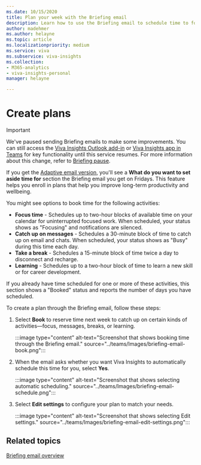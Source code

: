 ```yaml
---
ms.date: 10/15/2020
title: Plan your week with the Briefing email
description: Learn how to use the Briefing email to schedule time to focus, catch up on email, and more
author: madehmer
ms.author: helayne
ms.topic: article
ms.localizationpriority: medium 
ms.service: viva 
ms.subservice: viva-insights 
ms.collection: 
- M365-analytics
- viva-insights-personal
manager: helayne

---
```

# Create plans


>[!Important]
>We've paused sending Briefing emails to make some improvements. You can still access the [Viva Insights Outlook add-in](../use/add-in.md) or [Viva Insights app in Teams](../teams/introduction.md) for key functionality until this service resumes. For more information about this change, refer to [Briefing pause](../reference/briefing-pause.md).

If you get the [Adaptive email version](be-overview.md#adaptive-or-html-version), you'll see a **What do you want to set aside time for** section the Briefing email you get on Fridays. This feature helps you enroll in plans that help you improve long-term productivity and wellbeing.

You might see options to book time for the following activities:

* **Focus time** - Schedules up to two-hour blocks of available time on your calendar for uninterrupted focused work. When scheduled, your status shows as "Focusing" and notifications are silenced.
* **Catch up on messages** - Schedules a 30-minute block of time to catch up on email and chats. When scheduled, your status shows as "Busy" during this time each day.
* **Take a break** - Schedules a 15-minute block of time twice a day to disconnect and recharge.
* **Learning** - Schedules up to a two-hour block of time to learn a new skill or for career development.

If you already have time scheduled for one or more of these activities, this section shows a "Booked" status and reports the number of days you have scheduled.

To create a plan through the Briefing email, follow these steps:

1. Select **Book** to reserve time next week to catch up on certain kinds of activities—focus, messages, breaks, or learning.

    :::image type="content" alt-text="Screenshot that shows booking time through the Briefing email." source="../teams/Images/briefing-email-book.png":::

2. When the email asks whether you want Viva Insights to automatically schedule this time for you, select **Yes**.

    :::image type="content" alt-text="Screenshot that shows selecting automatic scheduling." source="../teams/Images/briefing-email-schedule.png":::

3. Select **Edit settings** to configure your plan to match your needs.

    :::image type="content" alt-text="Screenshot that shows selecting Edit settings." source="../teams/Images/briefing-email-edit-settings.png":::





## Related topics

[Briefing email overview](be-overview.md)

